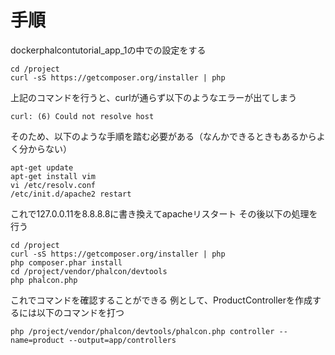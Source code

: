 # 手順

dockerphalcontutorial_app_1の中での設定をする

```
cd /project
curl -sS https://getcomposer.org/installer | php
```

上記のコマンドを行うと、curlが通らず以下のようなエラーが出てしまう

```
curl: (6) Could not resolve host
```

そのため、以下のような手順を踏む必要がある（なんかできるときもあるからよく分からない）

```
apt-get update
apt-get install vim
vi /etc/resolv.conf
/etc/init.d/apache2 restart
```

これで127.0.0.11を8.8.8.8に書き換えてapacheリスタート
その後以下の処理を行う

```
cd /project
curl -sS https://getcomposer.org/installer | php
php composer.phar install
cd /project/vendor/phalcon/devtools
php phalcon.php
```

これでコマンドを確認することができる
例として、ProductControllerを作成するには以下のコマンドを打つ

```
php /project/vendor/phalcon/devtools/phalcon.php controller --name=product --output=app/controllers
```